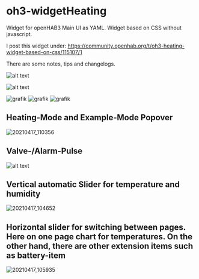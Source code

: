 # oh3-widgetHeating

Widget for openHAB3 Main UI as YAML.
Widget based on CSS without javascript.

I post this widget under: https://community.openhab.org/t/oh3-heating-widget-based-on-css/115107/1

There are some notes, tips and changelogs.

![alt text](https://community-openhab-org.s3.dualstack.eu-central-1.amazonaws.com/original/3X/9/0/9077ff5c4da4283d4d68e9516e94b8da04efc99c.jpeg)

![alt text](https://community-openhab-org.s3.dualstack.eu-central-1.amazonaws.com/original/3X/7/6/76e1d24beebcce8de1fdbe38dffb34881d3d3c27.gif)


![grafik](https://user-images.githubusercontent.com/79790877/115108345-46541080-9f70-11eb-9056-149b0bf51947.png) 
![grafik](https://user-images.githubusercontent.com/79790877/115108359-54099600-9f70-11eb-8d51-a36d07cd792f.png)
![grafik](https://user-images.githubusercontent.com/79790877/115108365-5d92fe00-9f70-11eb-922d-404f7cb864d3.png)


## Heating-Mode and Example-Mode Popover

![20210417_110356](https://user-images.githubusercontent.com/79790877/115108218-823aa600-9f6f-11eb-80ed-999bb4b83c85.gif)


## Valve-/Alarm-Pulse

![alt text](https://community-openhab-org.s3.dualstack.eu-central-1.amazonaws.com/original/3X/b/8/b8bd9bc22e2f9eb8625636e4ba9bc6a644132417.gif)

## Vertical automatic Slider for temperature and humidity

![20210417_104652](https://user-images.githubusercontent.com/79790877/115108227-8cf53b00-9f6f-11eb-851f-faa8c990b962.gif)

## Horizontal slider for switching between pages. Here on one page chart for temperatures. On the other hand, there are other extension items such as battery-item

![20210417_105935](https://user-images.githubusercontent.com/79790877/115108271-caf25f00-9f6f-11eb-8905-4871f42a3319.gif)
